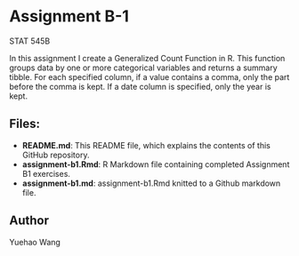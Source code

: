
# Assignment B-1
STAT 545B

In this assignment I create a Generalized Count Function in R.
This function groups data by one or more categorical variables and returns a summary tibble.
For each specified column, if a value contains a comma, only the part before the comma is kept.
If a date column is specified, only the year is kept.

## Files:
- **README.md**: This README file, which explains the contents of this GitHub repository.
- **assignment-b1.Rmd**: R Markdown file containing completed Assignment B1 exercises.
- **assignment-b1.md**: assignment-b1.Rmd knitted to a Github markdown file.

## Author
Yuehao Wang